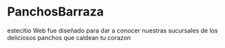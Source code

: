 # PanchosBarraza
estecitio Web fue diseñado para dar a conocer nuestras sucursales de los deliciosos panchos que caldean tu corazon

